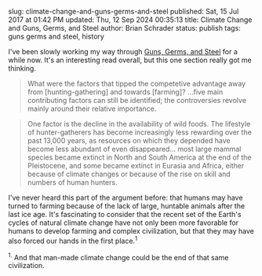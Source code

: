slug: climate-change-and-guns-germs-and-steel
published: Sat, 15 Jul 2017 at 01:42 PM
updated: Thu, 12 Sep 2024 00:35:13 
title: Climate Change and Guns, Germs, and Steel
author: Brian Schrader
status: publish
tags: guns germs and steel, history

I've been slowly working my way through [Guns, Germs, and Steel][ggs] for a while now. It's an interesting read overall, but this one section really got me thinking.

> What were the factors that tipped the competetive advantage away from [hunting-gathering] and towards [farming]? ...five main contributing factors can still be identified; the controversies revolve mainly around their relative importance.

> One factor is the decline in the availability of wild foods. The lifestyle of hunter-gatherers has become increasingly less rewarding over the past 13,000 years, as resources on which they depended have become less abundant of even disappeared... most large mammal species became extinct in North and South  America at the end of the Pleistocene, and some became extinct in Eurasia and Africa, either because of climate changes or because of the rise on skill and numbers of human hunters.

I've never heard this part of the argument before: that humans may have turned to farming because of the lack of large, huntable animals after the last ice age. It's fascinating to consider that the recent set of the Earth's cycles of natural climate change have not only been more favorable for humans to develop farming and complex civilization, but that they may have also forced our hands in the first place.<sup>1</sup>

<div class="footnote">
<sup>1.</sup> And that man-made climate change could be the end of that same civilization.
</div>


[ggs]: https://en.wikipedia.org/wiki/Guns,_Germs,_and_Steel
